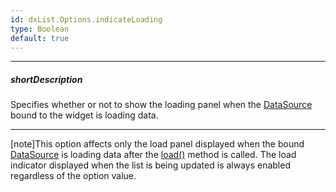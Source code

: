 ```yaml
---
id: dxList.Options.indicateLoading
type: Boolean
default: true
---
```

---
##### shortDescription
Specifies whether or not to show the loading panel when the [DataSource](/api-reference/30%20Data%20Layer/DataSource/DataSource.md '/Documentation/ApiReference/Data_Layer/DataSource/') bound to the widget is loading data.

---
[note]This option affects only the load panel displayed when the bound [DataSource](/api-reference/30%20Data%20Layer/DataSource/DataSource.md '/Documentation/ApiReference/Data_Layer/DataSource/') is loading data after the [load()](/Documentation/ApiReference/Data_Layer/DataSource/Methods/#load) method is called. The load indicator displayed when the list is being updated is always enabled regardless of the option value.